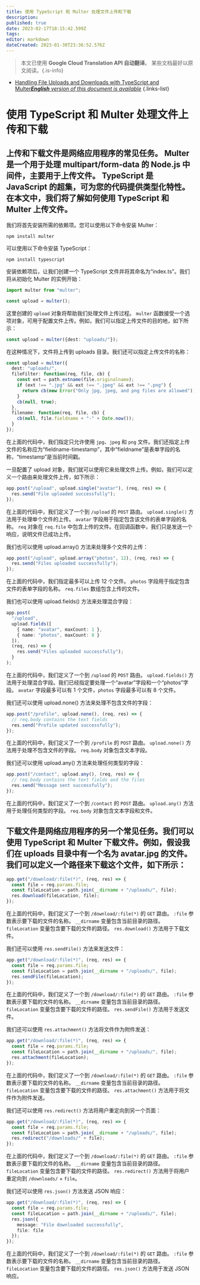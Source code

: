 ```yaml
---
title: 使用 TypeScript 和 Multer 处理文件上传和下载
description: 
published: true
date: 2023-02-17T18:15:42.599Z
tags: 
editor: markdown
dateCreated: 2023-01-30T23:36:52.576Z
---
```


> 本文已使用 **Google Cloud Translation API 自动翻译**。
某些文档最好以原文阅读。{.is-info}
- [Handling File Uploads and Downloads with TypeScript and Multer***English** version of this document is available*](/en/Knowledge-base/TypeScript/handling-file-uploads-and-downloads-with-typescript-and-multer)
{.links-list}


# 使用 TypeScript 和 Multer 处理文件上传和下载

## 上传和下载文件是网络应用程序的常见任务。 Multer 是一个用于处理 multipart/form-data 的 Node.js 中间件，主要用于上传文件。 TypeScript 是 JavaScript 的超集，可为您的代码提供类型化特性。在本文中，我们将了解如何使用 TypeScript 和 Multer 上传文件。

我们将首先安装所需的依赖项。您可以使用以下命令安装 Multer：

```
npm install multer
```

可以使用以下命令安装 TypeScript：

```
npm install typescript
```

安装依赖项后，让我们创建一个 TypeScript 文件并将其命名为“index.ts”。我们将从初始化 Multer 的实例开始：

```typescript
import multer from "multer";

const upload = multer();
```

这里创建的 `upload` 对象将帮助我们处理文件上传过程。 `multer` 函数接受一个选项对象，可用于配置文件上传。例如，我们可以指定上传文件的目的地，如下所示：

```typescript
const upload = multer({dest: "uploads/"});
```

在这种情况下，文件将上传到 uploads 目录。我们还可以指定上传文件的名称：

```typescript
const upload = multer({
  dest: "uploads/",
  fileFilter: function(req, file, cb) {
    const ext = path.extname(file.originalname);
    if (ext !== ".jpg" && ext !== ".jpeg" && ext !== ".png") {
      return cb(new Error("Only jpg, jpeg, and png files are allowed"));
    }
    cb(null, true);
  },
  filename: function(req, file, cb) {
    cb(null, file.fieldname + "-" + Date.now());
  }
});
```

在上面的代码中，我们指定只允许使用 `jpg`、`jpeg` 和 `png` 文件。我们还指定上传文件的名称应为“fieldname-timestamp”，其中“fieldname”是表单字段的名称，“timestamp”是当前时间戳。

一旦配置了 upload 对象，我们就可以使用它来处理文件上传。例如，我们可以定义一个路由来处理文件上传，如下所示：

```typescript
app.post("/upload", upload.single("avatar"), (req, res) => {
  res.send("File uploaded successfully");
});
```

在上面的代码中，我们定义了一个到 `/upload` 的 `POST` 路由。 `upload.single()` 方法用于处理单个文件的上传。 `avatar` 字段用于指定包含该文件的表单字段的名称。 `req` 对象在 `req.file` 中包含上传的文件。在回调函数中，我们只是发送一个响应，说明文件已成功上传。

我们也可以使用 upload.array() 方法来处理多个文件的上传：

```typescript
app.post("/upload", upload.array("photos", 12), (req, res) => {
  res.send("Files uploaded successfully");
});
```

在上面的代码中，我们指定最多可以上传 12 个文件。 `photos` 字段用于指定包含文件的表单字段的名称。 `req.files` 数组包含上传的文件。

我们也可以使用 upload.fields() 方法来处理混合字段：

```typescript
app.post(
  "/upload",
  upload.fields([
    { name: "avatar", maxCount: 1 },
    { name: "photos", maxCount: 8 }
  ]),
  (req, res) => {
    res.send("Files uploaded successfully");
  }
);
```

在上面的代码中，我们定义了一个到 `/upload` 的 `POST` 路由。 `upload.fields()` 方法用于处理混合字段。我们已经指定要处理一个“avatar”字段和一个“photos”字段。 `avatar` 字段最多可以有 1 个文件，`photos` 字段最多可以有 8 个文件。

我们还可以使用 upload.none() 方法来处理不包含文件的字段：

```typescript
app.post("/profile", upload.none(), (req, res) => {
  // req.body contains the text fields
  res.send("Profile updated successfully");
});
```

在上面的代码中，我们定义了一个到 `/profile` 的 `POST` 路由。 `upload.none()` 方法用于处理不包含文件的字段。 `req.body` 对象包含文本字段。

我们还可以使用 upload.any() 方法来处理任何类型的字段：

```typescript
app.post("/contact", upload.any(), (req, res) => {
  // req.body contains the text fields and the files
  res.send("Message sent successfully");
});
```

在上面的代码中，我们定义了一个到 `/contact` 的 `POST` 路由。 `upload.any()` 方法用于处理任何类型的字段。 `req.body` 对象包含文本字段和文件。

## 下载文件是网络应用程序的另一个常见任务。我们可以使用 TypeScript 和 Multer 下载文件。例如，假设我们在 uploads 目录中有一个名为 avatar.jpg 的文件。我们可以定义一个路径来下载这个文件，如下所示：

```typescript
app.get("/download/:file(*)", (req, res) => {
  const file = req.params.file;
  const fileLocation = path.join(__dirname + "/uploads/", file);
  res.download(fileLocation, file);
});
```

在上面的代码中，我们定义了一个到 `/download/:file(*)` 的 `GET` 路由。 `:file` 参数表示要下载的文件的名称。 `__dirname` 变量包含当前目录的路径。 `fileLocation` 变量包含要下载的文件的路径。 `res.download()` 方法用于下载文件。

我们还可以使用 `res.sendFile()` 方法来发送文件：

```typescript
app.get("/download/:file(*)", (req, res) => {
  const file = req.params.file;
  const fileLocation = path.join(__dirname + "/uploads/", file);
  res.sendFile(fileLocation);
});
```

在上面的代码中，我们定义了一个到 `/download/:file(*)` 的 `GET` 路由。 `:file` 参数表示要下载的文件的名称。 `__dirname` 变量包含当前目录的路径。 `fileLocation` 变量包含要下载的文件的路径。 `res.sendFile()` 方法用于发送文件。

我们还可以使用 `res.attachment()` 方法将文件作为附件发送：

```typescript
app.get("/download/:file(*)", (req, res) => {
  const file = req.params.file;
  const fileLocation = path.join(__dirname + "/uploads/", file);
  res.attachment(fileLocation);
});
```

在上面的代码中，我们定义了一个到 `/download/:file(*)` 的 `GET` 路由。 `:file` 参数表示要下载的文件的名称。 `__dirname` 变量包含当前目录的路径。 `fileLocation` 变量包含要下载的文件的路径。 `res.attachment()` 方法用于将文件作为附件发送。

我们还可以使用 `res.redirect()` 方法将用户重定向到另一个页面：

```typescript
app.get("/download/:file(*)", (req, res) => {
  const file = req.params.file;
  const fileLocation = path.join(__dirname + "/uploads/", file);
  res.redirect("/downloads/" + file);
});
```

在上面的代码中，我们定义了一个到 `/download/:file(*)` 的 `GET` 路由。 `:file` 参数表示要下载的文件的名称。 `__dirname` 变量包含当前目录的路径。 `fileLocation` 变量包含要下载的文件的路径。 `res.redirect()` 方法用于将用户重定向到 `/downloads/` + `file`。

我们还可以使用 `res.json()` 方法发送 JSON 响应：

```typescript
app.get("/download/:file(*)", (req, res) => {
  const file = req.params.file;
  const fileLocation = path.join(__dirname + "/uploads/", file);
  res.json({
    message: "File downloaded successfully",
    file: file
  });
});
```

在上面的代码中，我们定义了一个到 `/download/:file(*)` 的 `GET` 路由。 `:file` 参数表示要下载的文件的名称。 `__dirname` 变量包含当前目录的路径。 `fileLocation` 变量包含要下载的文件的路径。 `res.json()` 方法用于发送 JSON 响应。